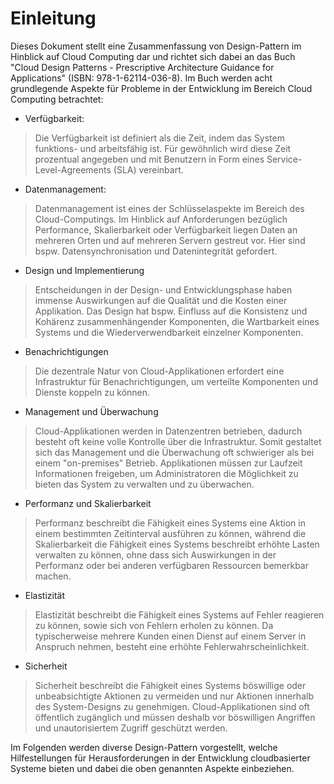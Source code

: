 # EinleitungDieses Dokument stellt eine Zusammenfassung von Design-Pattern im Hinblick auf Cloud Computing dar und richtet sich dabei an das Buch "Cloud Design Patterns - Prescriptive Architecture Guidance for Applications" (ISBN: 978-1-62114-036-8). Im Buch werden acht grundlegende Aspekte für Probleme in der Entwicklung im Bereich Cloud Computing betrachtet:* Verfügbarkeit:> Die Verfügbarkeit ist definiert als die Zeit, indem das System funktions- und arbeitsfähig ist. Für gewöhnlich wird diese Zeit prozentual angegeben und mit Benutzern in Form eines Service-Level-Agreements (SLA) vereinbart.* Datenmanagement:> Datenmanagement ist eines der Schlüsselaspekte im Bereich des Cloud-Computings. Im Hinblick auf Anforderungen bezüglich Performance, Skalierbarkeit oder Verfügbarkeit liegen Daten an mehreren Orten und auf mehreren Servern gestreut vor. Hier sind bspw. Datensynchronisation und Datenintegrität gefordert.* Design und Implementierung> Entscheidungen in der Design- und Entwicklungsphase haben immense Auswirkungen auf die Qualität und die Kosten einer Applikation. Das Design hat bspw. Einfluss auf die Konsistenz und Kohärenz zusammenhängender Komponenten, die Wartbarkeit eines Systems und die Wiederverwendbarkeit einzelner Komponenten.* Benachrichtigungen> Die dezentrale Natur von Cloud-Applikationen erfordert eine Infrastruktur für Benachrichtigungen, um verteilte Komponenten und Dienste koppeln zu können. * Management und Überwachung> Cloud-Applikationen werden in Datenzentren betrieben, dadurch besteht oft keine volle Kontrolle über die Infrastruktur. Somit gestaltet sich das Management und die Überwachung oft schwieriger als bei einem "on-premises" Betrieb. Applikationen müssen zur Laufzeit Informationen freigeben, um Administratoren die Möglichkeit zu bieten das System zu verwalten und zu überwachen.* Performanz und Skalierbarkeit> Performanz beschreibt die Fähigkeit eines Systems eine Aktion in einem bestimmten Zeitinterval ausführen zu können, während die Skalierbarkeit die Fähigkeit eines Systems beschreibt erhöhte Lasten verwalten zu können, ohne dass sich Auswirkungen in der Performanz oder bei anderen verfügbaren Ressourcen bemerkbar machen.* Elastizität> Elastizität beschreibt die Fähigkeit eines Systems auf Fehler reagieren zu können, sowie sich von Fehlern erholen zu können. Da typischerweise mehrere Kunden einen Dienst auf einem Server in Anspruch nehmen, besteht eine erhöhte Fehlerwahrscheinlichkeit. * Sicherheit> Sicherheit beschreibt die Fähigkeit eines Systems böswillige oder unbeabsichtigte Aktionen zu vermeiden und nur Aktionen innerhalb des System-Designs zu genehmigen. Cloud-Applikationen sind oft öffentlich zugänglich und müssen deshalb vor böswilligen Angriffen und unautorisiertem Zugriff geschützt werden.Im Folgenden werden diverse Design-Pattern vorgestellt, welche Hilfestellungen für Herausforderungen in der Entwicklung cloudbasierter Systeme bieten und dabei die oben genannten Aspekte einbeziehen.